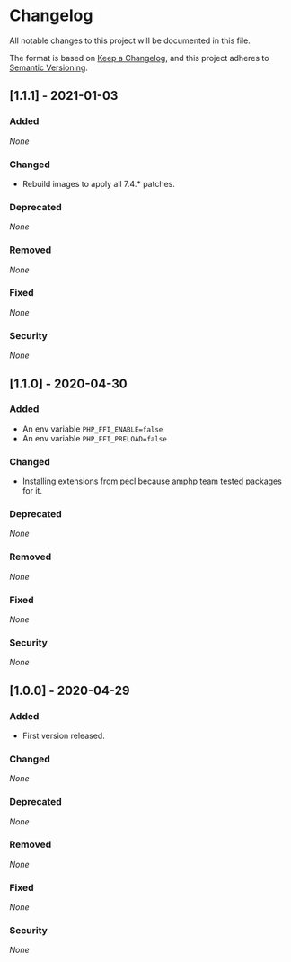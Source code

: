 # Changelog

All notable changes to this project will be documented in this file.

The format is based on [Keep a Changelog](https://keepachangelog.com/en/1.0.0/),
and this project adheres to [Semantic Versioning](https://semver.org/spec/v2.0.0.html).

## [1.1.1] - 2021-01-03

### Added

*None*

### Changed

* Rebuild images to apply all 7.4.* patches.

### Deprecated

*None*

### Removed

*None*

### Fixed

*None*

### Security

*None*

## [1.1.0] - 2020-04-30

### Added

* An env variable `PHP_FFI_ENABLE=false`
* An env variable `PHP_FFI_PRELOAD=false`

### Changed

* Installing extensions from pecl because amphp team tested packages for it.

### Deprecated

*None*

### Removed

*None*

### Fixed

*None*

### Security

*None*


## [1.0.0] - 2020-04-29

### Added

* First version released.

### Changed

*None*

### Deprecated

*None*

### Removed

*None*

### Fixed

*None*

### Security

*None*
